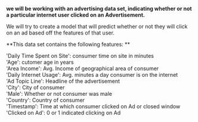 **we will be working with an advertising data set, indicating whether or not a particular internet user clicked on an Advertisement.**  

We will try to create a model that will predict whether or not they will click on an ad based off the features of that user.  

**This data set contains the following features: **

'Daily Time Spent on Site': consumer time on site in minutes  
'Age': cutomer age in years  
'Area Income': Avg. Income of geographical area of consumer  
'Daily Internet Usage': Avg. minutes a day consumer is on the internet  
'Ad Topic Line': Headline of the advertisement  
'City': City of consumer  
'Male': Whether or not consumer was male  
'Country': Country of consumer  
'Timestamp': Time at which consumer clicked on Ad or closed window  
'Clicked on Ad': 0 or 1 indicated clicking on Ad  
